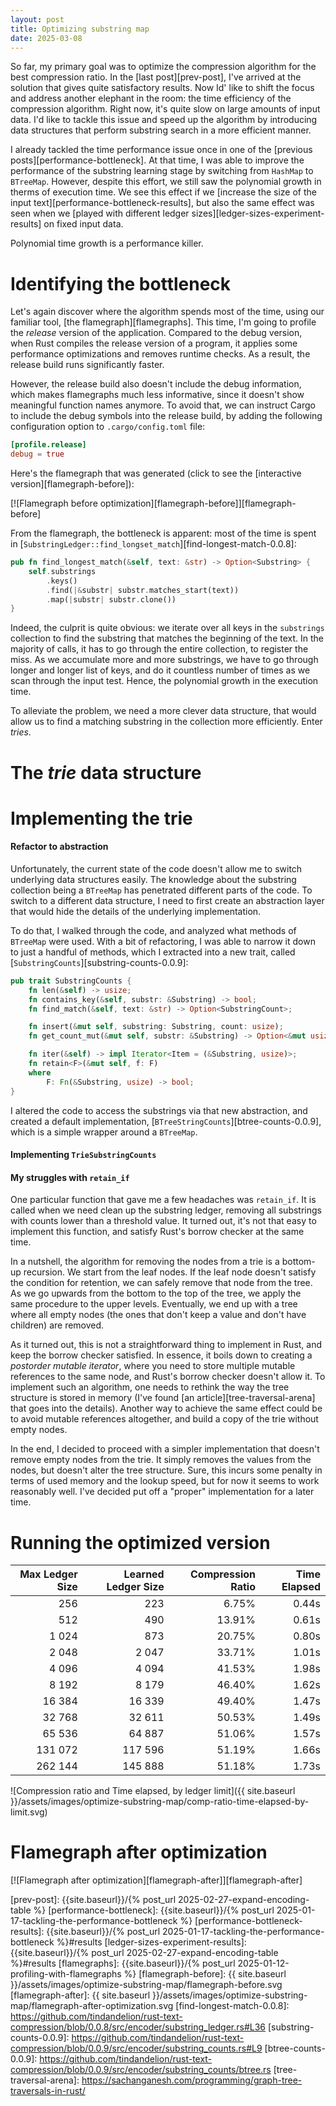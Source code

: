 ```yaml
---
layout: post
title: Optimizing substring map 
date: 2025-03-08
---
```


So far, my primary goal was to optimize the compression algorithm for the best compression ratio. In the [last post][prev-post], I've arrived at the solution that gives quite satisfactory results. Now Id' like to shift the focus and address another elephant in the room: the time efficiency of the compression algorithm. Right now, it's quite slow on large amounts of input data. I'd like to tackle this issue and speed up the algorithm by introducing data structures that perform substring search in a more efficient manner. 

I already tackled the time performance issue once in one of the [previous posts][performance-bottleneck]. At that time, I was able to improve the performance of the substring learning stage by switching from `HashMap` to `BTreeMap`. However, despite this effort, we still saw the polynomial growth in therms of execution time. We see this effect if we [increase the size of the input text][performance-bottleneck-results], but also the same effect was seen when we [played with different ledger sizes][ledger-sizes-experiment-results] on fixed input data. 

Polynomial time growth is a performance killer.

# Identifying the bottleneck

Let's again discover where the algorithm spends most of the time, using our familiar tool, [the flamegraph][flamegraphs]. This time, I'm going to profile the _release_ version of the application. Compared to the debug version, when Rust compiles the release version of a program, it applies some performance optimizations and removes runtime checks. As a result, the release build runs significantly faster. 

However, the release build also doesn't include the debug information, which makes flamegraphs much less informative, since it doesn't show meaningful function names anymore. To avoid that, we can instruct Cargo to include the debug symbols into the release build, by adding the following configuration option to `.cargo/config.toml` file: 

```toml
[profile.release]
debug = true
```

Here's the flamegraph that was generated (click to see the [interactive version][flamegraph-before]): 

[![Flamegraph before optimization][flamegraph-before]][flamegraph-before]

From the flamegraph, the bottleneck is apparent: most of the time is spent in [`SubstringLedger::find_longset_match`][find-longest-match-0.0.8]: 

```rust
pub fn find_longest_match(&self, text: &str) -> Option<Substring> {
    self.substrings
        .keys()
        .find(|&substr| substr.matches_start(text))
        .map(|substr| substr.clone())
}
```  

Indeed, the culprit is quite obvious: we iterate over all keys in the `substrings` collection to find the substring that matches the beginning of the text. In the majority of calls, it has to go through the entire collection, to register the miss. As we accumulate more and more substrings, we have to go through longer and longer list of keys, and do it countless number of times as we scan through the input test. Hence, the polynomial growth in the execution time. 

To alleviate the problem, we need a more clever data structure, that would allow us to find a matching substring in the collection more efficiently. Enter _tries_. 

# The _trie_ data structure 

# Implementing the trie 

#### Refactor to abstraction

Unfortunately, the current state of the code doesn't allow me to switch underlying data structures easily. The knowledge about the substring collection being a `BTreeMap` has penetrated different parts of the code. To switch to a different data structure, I need to first create an abstraction layer that would hide the details of the underlying implementation. 

To do that, I walked through the code, and analyzed what methods of `BTreeMap` were used. With a bit of refactoring, I was able to narrow it down to just a handful of methods, which I extracted into a new trait, called [`SubstringCounts`][substring-counts-0.0.9]: 

```rust
pub trait SubstringCounts {
    fn len(&self) -> usize;
    fn contains_key(&self, substr: &Substring) -> bool;
    fn find_match(&self, text: &str) -> Option<SubstringCount>;    

    fn insert(&mut self, substring: Substring, count: usize);
    fn get_count_mut(&mut self, substr: &Substring) -> Option<&mut usize>;

    fn iter(&self) -> impl Iterator<Item = (&Substring, usize)>;
    fn retain<F>(&mut self, f: F)
    where
        F: Fn(&Substring, usize) -> bool;
}
```

I altered the code to access the substrings via that new abstraction, and created a default implementation, [`BTreeStringCounts`][btree-counts-0.0.9], which is a simple wrapper around a `BTreeMap`. 

#### Implementing `TrieSubstringCounts`

#### My struggles with `retain_if`

One particular function that gave me a few headaches was `retain_if`. It is called when we need clean up the substring ledger, removing all substrings with counts lower than a threshold value. It turned out, it's not that easy to implement this function, and satisfy Rust's borrow checker at the same time. 

In a nutshell, the algorithm for removing the nodes from a trie is a bottom-up recursion. We start from the leaf nodes. If the leaf node doesn't satisfy the condition for retention, we can safely remove that node from the tree. As we go upwards from the bottom to the top of the tree, we apply the same procedure to the upper levels. Eventually, we end up with a tree where all empty nodes (the ones that don't keep a value and don't have children) are removed. 

As it turned out, this is not a straightforward thing to implement in Rust, and keep the borrow checker satisfied. In essence, it boils down to creating a _postorder mutable iterator_, where you need to store multiple mutable references to the same node, and Rust's borrow checker doesn't allow it. To implement such an algorithm, one needs to rethink the way the tree structure is stored in memory (I've found [an article][tree-traversal-arena] that goes into the details). Another way to achieve the same effect could be to avoid mutable references altogether, and build a copy of the trie without empty nodes.  

In the end, I decided to proceed with a simpler implementation that doesn't remove empty nodes from the trie. It simply removes the values from the nodes, but doesn't alter the tree structure. Sure, this incurs some penalty in terms of used memory and the lookup speed, but for now it seems to work reasonably well. I've decided put off a "proper" implementation for a later time.

# Running the optimized version 

| Max Ledger Size | Learned Ledger Size | Compression Ratio | Time Elapsed |
| --------------: | ------------------: | ----------------: | -----------: |
|             256 |                 223 |             6.75% |        0.44s |
|             512 |                 490 |            13.91% |        0.61s |
|           1 024 |                 873 |            20.75% |        0.80s |
|           2 048 |               2 047 |            33.71% |        1.01s |
|           4 096 |               4 094 |            41.53% |        1.98s |
|           8 192 |               8 179 |            46.40% |        1.62s |
|          16 384 |              16 339 |            49.40% |        1.47s |
|          32 768 |              32 611 |            50.53% |        1.49s |
|          65 536 |              64 887 |            51.06% |        1.57s |
|         131 072 |             117 596 |            51.19% |        1.66s |
|         262 144 |             145 888 |            51.18% |        1.73s |

![Compression ratio and Time elapsed, by ledger limit]({{ site.baseurl }}/assets/images/optimize-substring-map/comp-ratio-time-elapsed-by-limit.svg)

# Flamegraph after optimization 

[![Flamegraph after optimization][flamegraph-after]][flamegraph-after]


[prev-post]: {{site.baseurl}}/{% post_url 2025-02-27-expand-encoding-table %}
[performance-bottleneck]: {{site.baseurl}}/{% post_url 2025-01-17-tackling-the-performance-bottleneck %}
[performance-bottleneck-results]: {{site.baseurl}}/{% post_url 2025-01-17-tackling-the-performance-bottleneck %}#results
[ledger-sizes-experiment-results]: {{site.baseurl}}/{% post_url 2025-02-27-expand-encoding-table %}#results
[flamegraphs]: {{site.baseurl}}/{% post_url 2025-01-12-profiling-with-flamegraphs %}
[flamegraph-before]: {{ site.baseurl }}/assets/images/optimize-substring-map/flamegraph-before.svg
[flamegraph-after]: {{ site.baseurl }}/assets/images/optimize-substring-map/flamegraph-after-optimization.svg
[find-longest-match-0.0.8]: https://github.com/tindandelion/rust-text-compression/blob/0.0.8/src/encoder/substring_ledger.rs#L36
[substring-counts-0.0.9]: https://github.com/tindandelion/rust-text-compression/blob/0.0.9/src/encoder/substring_counts.rs#L9
[btree-counts-0.0.9]: https://github.com/tindandelion/rust-text-compression/blob/0.0.9/src/encoder/substring_counts/btree.rs
[tree-traversal-arena]: https://sachanganesh.com/programming/graph-tree-traversals-in-rust/